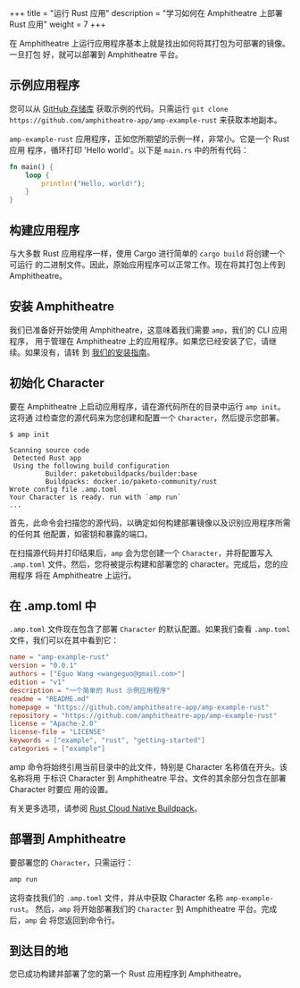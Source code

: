 +++
title = "运行 Rust 应用"
description = "学习如何在 Amphitheatre 上部署 Rust 应用"
weight = 7
+++

在 Amphitheatre 上运行应用程序基本上就是找出如何将其打包为可部署的镜像。一旦打包
好，就可以部署到 Amphitheatre 平台。

## 示例应用程序

您可以从 [GitHub 存储库](https://github.com/amphitheatre-app/amp-example-rust)
获取示例的代码。只需运行 `git clone
https://github.com/amphitheatre-app/amp-example-rust` 来获取本地副本。

`amp-example-rust` 应用程序，正如您所期望的示例一样，非常小。它是一个 Rust 应用
程序，循环打印 'Hello world'。以下是 `main.rs` 中的所有代码：

```rust
fn main() {
    loop {
        println!("Hello, world!");
    }
}
```

## 构建应用程序

与大多数 Rust 应用程序一样，使用 Cargo 进行简单的 `cargo build` 将创建一个可运行
的二进制文件。因此，原始应用程序可以正常工作。现在将其打包上传到 Amphitheatre。

## 安装 Amphitheatre

我们已准备好开始使用 Amphitheatre，这意味着我们需要 `amp`，我们的 CLI 应用程序，
用于管理在 Amphitheatre 上的应用程序。如果您已经安装了它，请继续。如果没有，请转
到 [我们的安装指南](@/installation/_index.md)。

## 初始化 Character

要在 Amphitheatre 上启动应用程序，请在源代码所在的目录中运行 `amp init`。这将通
过检查您的源代码来为您创建和配置一个 `Character`，然后提示您部署。

```
$ amp init

Scanning source code
 Detected Rust app
 Using the following build configuration
         Builder: paketobuildpacks/builder:base
         Buildpacks: docker.io/paketo-community/rust
Wrote config file .amp.toml
Your Character is ready. run with `amp run`
...
```

首先，此命令会扫描您的源代码，以确定如何构建部署镜像以及识别应用程序所需的任何其
他配置，如密钥和暴露的端口。

在扫描源代码并打印结果后，`amp` 会为您创建一个 `Character`，并将配置写入
`.amp.toml` 文件。然后，您将被提示构建和部署您的 character。完成后，您的应用程序
将在 Amphitheatre 上运行。

## 在 .amp.toml 中

`.amp.toml` 文件现在包含了部署 `Character` 的默认配置。如果我们查看 `.amp.toml`
文件，我们可以在其中看到它：

```toml
name = "amp-example-rust"
version = "0.0.1"
authors = ["Eguo Wang <wangeguo@gmail.com>"]
edition = "v1"
description = "一个简单的 Rust 示例应用程序"
readme = "README.md"
homepage = "https://github.com/amphitheatre-app/amp-example-rust"
repository = "https://github.com/amphitheatre-app/amp-example-rust"
license = "Apache-2.0"
license-file = "LICENSE"
keywords = ["example", "rust", "getting-started"]
categories = ["example"]
```

amp 命令将始终引用当前目录中的此文件，特别是 Character 名称值在开头。该名称将用
于标识 Character 到 Amphitheatre 平台。文件的其余部分包含在部署 Character 时要应
用的设置。

有关更多选项，请参阅 [Rust Cloud Native Buildpack](https://github.com/paketo-community/rust)。

## 部署到 Amphitheatre

要部署您的 `Character`，只需运行：

```sh
amp run
```

这将查找我们的 `.amp.toml` 文件，并从中获取 Character 名称 `amp-example-rust`。
然后，`amp` 将开始部署我们的 `Character` 到 Amphitheatre 平台。完成后，`amp` 会
将您返回到命令行。

## 到达目的地

您已成功构建并部署了您的第一个 Rust 应用程序到 Amphitheatre。
